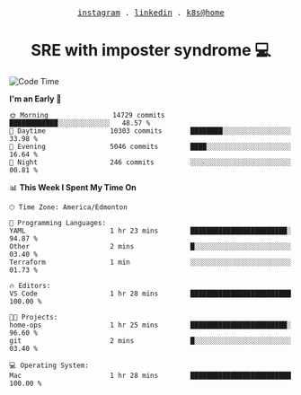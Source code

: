<p align="center">
  <samp>
    <a href="https://www.instagram.com/lildrunkensmurf/">instagram</a> .
    <a href="https://www.linkedin.com/in/joryirving/">linkedin</a> .
    <a href="https://github.com/joryirving/k3s-home-cluster">k8s@home</a>
  </samp>
</p>

<h1 align="center">
  SRE with imposter syndrome 💻
</h1>

<!--START_SECTION:waka-->
![Code Time](http://img.shields.io/badge/Code%20Time-126%20hrs%2044%20mins-blue)

**I'm an Early 🐤** 

```text
🌞 Morning                14729 commits       ████████████░░░░░░░░░░░░░   48.57 % 
🌆 Daytime                10303 commits       ████████░░░░░░░░░░░░░░░░░   33.98 % 
🌃 Evening                5046 commits        ████░░░░░░░░░░░░░░░░░░░░░   16.64 % 
🌙 Night                  246 commits         ░░░░░░░░░░░░░░░░░░░░░░░░░   00.81 % 
```


📊 **This Week I Spent My Time On** 

```text
🕑︎ Time Zone: America/Edmonton

💬 Programming Languages: 
YAML                     1 hr 23 mins        ████████████████████████░   94.87 % 
Other                    2 mins              █░░░░░░░░░░░░░░░░░░░░░░░░   03.40 % 
Terraform                1 min               ░░░░░░░░░░░░░░░░░░░░░░░░░   01.73 % 

🔥 Editors: 
VS Code                  1 hr 28 mins        █████████████████████████   100.00 % 

🐱‍💻 Projects: 
home-ops                 1 hr 25 mins        ████████████████████████░   96.60 % 
git                      2 mins              █░░░░░░░░░░░░░░░░░░░░░░░░   03.40 % 

💻 Operating System: 
Mac                      1 hr 28 mins        █████████████████████████   100.00 % 
```


<!--END_SECTION:waka-->